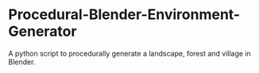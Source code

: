 # Procedural-Blender-Environment-Generator
A python script to procedurally generate a landscape, forest and village in Blender.
